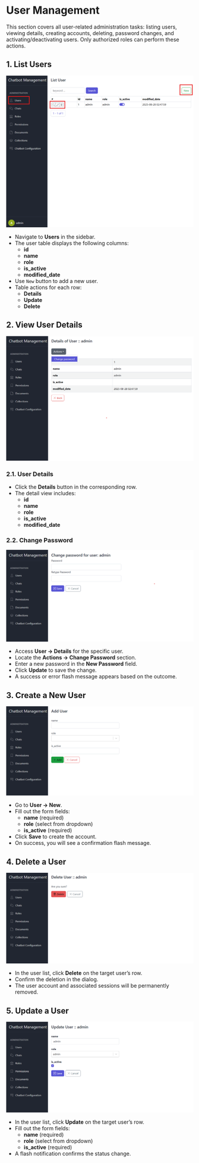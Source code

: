 # User Management

This section covers all user-related administration tasks: listing users, viewing details, creating accounts, deleting,
password changes, and activating/deactivating users. Only authorized roles can perform these actions.

## 1. List Users

![users.png](_static/images/users.png)

- Navigate to **Users** in the sidebar.
- The user table displays the following columns:
    - **id**
    - **name**
    - **role**
    - **is_active**
    - **modified_date**
- Use `New` button to add a new user.
- Table actions for each row:
    - **Details**
    - **Update**
    - **Delete**

## 2. View User Details

![user_details.png](_static/images/user_details.png)

### 2.1. User Details

- Click the **Details** button in the corresponding row.
- The detail view includes:
    - **id**
    - **name**
    - **role**
    - **is_active**
    - **modified_date**

### 2.2. Change Password

![user_change_password.png](_static/images/user_change_password.png)

- Access **User → Details** for the specific user.
- Locate the **Actions → Change Password** section.
- Enter a new password in the **New Password** field.
- Click **Update** to save the change.
- A success or error flash message appears based on the outcome.

## 3. Create a New User

![user_add.png](_static/images/user_add.png)

- Go to **User → New**.
- Fill out the form fields:
    - **name** (required)
    - **role** (select from dropdown)
    - **is_active** (required)
- Click **Save** to create the account.
- On success, you will see a confirmation flash message.

## 4. Delete a User

![user_delete.png](_static/images/user_delete.png)

- In the user list, click **Delete** on the target user’s row.
- Confirm the deletion in the dialog.
- The user account and associated sessions will be permanently removed.

## 5. Update a User

![user_update.png](_static/images/user_update.png)

- In the user list, click **Update** on the target user’s row.
- Fill out the form fields:
    - **name** (required)
    - **role** (select from dropdown)
    - **is_active** (required)
- A flash notification confirms the status change.

